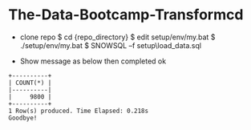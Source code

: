 # The-Data-Bootcamp-Transformcd 

- clone repo
$ cd {repo_directory}
$ edit setup/env/my.bat
$ ./setup/env/my.bat
$ SNOWSQL –f setup\load_data.sql

- Show message as below then completed ok
```
+----------+
| COUNT(*) |
|----------|
|     9800 |
+----------+
1 Row(s) produced. Time Elapsed: 0.218s
Goodbye!
```
